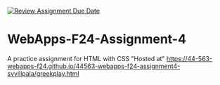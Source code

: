 [![Review Assignment Due Date](https://classroom.github.com/assets/deadline-readme-button-22041afd0340ce965d47ae6ef1cefeee28c7c493a6346c4f15d667ab976d596c.svg)](https://classroom.github.com/a/YNXypkor)
# WebApps-F24-Assignment-4
A practice assignment for HTML with CSS
"Hosted at"  https://44-563-webapps-f24.github.io/44563-webapps-f24-assignment4-svvilipala/greekplay.html
